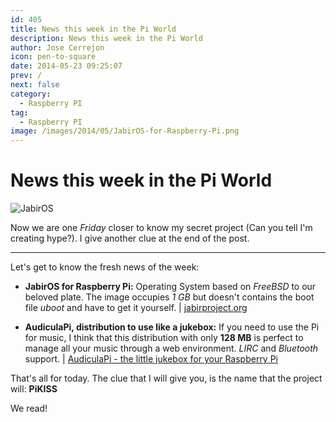 ```yaml
---
id: 405
title: News this week in the Pi World
description: News this week in the Pi World
author: Jose Cerrejon
icon: pen-to-square
date: 2014-05-23 09:25:07
prev: /
next: false
category:
  - Raspberry PI
tag:
  - Raspberry PI
image: /images/2014/05/JabirOS-for-Raspberry-Pi.png
---
```


# News this week in the Pi World

![JabirOS](/images/2014/05/JabirOS-for-Raspberry-Pi.png)

Now we are one *Friday* closer to know my secret project (Can you tell I'm creating hype?). I give another clue at the end of the post.

- - -
Let's get to know the fresh news of the week:

* **JabirOS for Raspberry Pi:** Operating System based on *FreeBSD* to our beloved plate. The image occupies *1 GB* but doesn't contains the boot file *uboot* and have to get it yourself. | [jabirproject.org](http://jabirproject.org/embedded/jabiros-for-raspberry-pi)

* **AudiculaPi, distribution to use like a jukebox:** If you need to use the Pi for music, I think that this distribution with only **128 MB** is perfect to manage all your music through a web environment. *LIRC* and *Bluetooth* support. | [AudiculaPi - the little jukebox for your Raspberry Pi](http://sourceforge.net/projects/audiculapi/files/?source=navbar)


That's all for today. The clue that I will give you, is the name that the project will: **PiKISS**

We read!